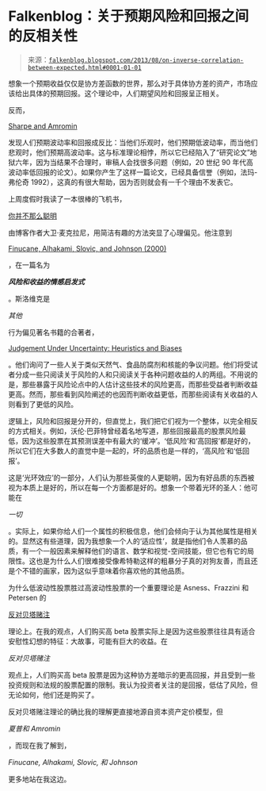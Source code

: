 <!--yml

category: 未分类

日期：2024-05-12 20:03:42

-->

# Falkenblog：关于预期风险和回报之间的反相关性

> 来源：[`falkenblog.blogspot.com/2013/08/on-inverse-correlation-between-expected.html#0001-01-01`](http://falkenblog.blogspot.com/2013/08/on-inverse-correlation-between-expected.html#0001-01-01)

想象一个预期收益仅仅是协方差函数的世界，那么对于具体协方差的资产，市场应该给出具体的预期回报。这个理论中，人们期望风险和回报呈正相关。

反而，

[Sharpe and Amromin](http://papers.ssrn.com/sol3/papers.cfm?abstract_id=2182622)

发现人们预期波动率和回报成反比：当他们乐观时，他们预期低波动率，而当他们悲观时，他们预期高波动率。这与标准理论相悖，所以它已经陷入了“研究论文”地狱六年，因为当结果不合理时，审稿人会找很多问题（例如，20 世纪 90 年代高波动率低回报的论文）。如果你产生了这样一篇论文，已经具备信誉（例如，法玛-弗伦奇 1992），这真的有很大帮助，因为否则就会有一千个理由不发表它。

上周度假时我读了一本很棒的飞机书，

[你并不那么聪明](http://www.barnesandnoble.com/w/you-are-not-so-smart-david-mcraney/1100483675?ean=9781592407361)

由博客作者大卫·麦克拉尼，用简洁有趣的方法突显了心理偏见。他注意到

[Finucane, Alhakami, Slovic, and Johnson (2000)](http://www-abc.mpib-berlin.mpg.de/users/r20/finucane00_the_affect_heuristic.pdf)

，在一篇名为

***风险和收益的情感启发式***

。斯洛维克是

*其他*

行为偏见著名书籍的合著者，

[Judgement Under Uncertainty: Heuristics and Biases](http://books.google.com/books/about/Judgment_Under_Uncertainty.html?id=_0H8gwj4a1MC)

。他们询问了一些人关于类似天然气、食品防腐剂和核能的争议问题。他们将受试者分成一些只阅读关于风险的人和只阅读关于各种问题收益的人的两组。不用说的是，那些暴露于风险论点中的人估计这些技术的风险更高，而那些受益者判断收益更高。然而，那些看到风险阐述的也因而判断收益更低，而那些阅读有关收益的人则看到了更低的风险。

逻辑上，风险和回报是分开的，但直觉上，我们把它们视为一个整体，以完全相反的方式相关。例如，沃伦·巴菲特曾经着名地写道，那些回报最高的股票风险最低，因为这些股票在其预测误差中有最大的‘缓冲’。‘低风险’和‘高回报’都是好的，所以它们在大多数人的直觉中是一起的，坏的品质也是一样的，‘高风险’和‘低回报’。

这是‘光环效应’的一部分，人们认为那些英俊的人更聪明，因为有好品质的东西被视为本质上是好的，所以在每一个方面都是好的。想象一个带着光环的圣人：他可能在

*一切*

。实际上，如果你给人们一个属性的积极信息，他们会倾向于认为其他属性是相关的。显然这有些道理，因为我想象一个人的‘适应性’，就是指他们令人羡慕的品质，有一个一般因素来解释他们的语言、数学和视觉-空间技能，但它也有它的局限性。这也是为什么人们很难接受像希特勒这样的粗暴分子真的对狗友善，而且还是个不错的画家，因为这似乎意味着你喜欢他的其他品质。

为什么低波动性股票胜过高波动性股票的一个重要理论是 Asness、Frazzini 和 Petersen 的

[反对贝塔赌注](http://papers.ssrn.com/sol3/papers.cfm?abstract_id=2049939)

理论上。在我的观点，人们购买高 beta 股票实际上是因为这些股票往往具有适合安慰性幻想的特征：大故事，可能有巨大的收益。在

*反对贝塔赌注*

观点上，人们购买高 beta 股票是因为这种协方差暗示的更高回报，并且受到一些投资规则和法规的股票配置的限制。我认为投资者关注的是回报，低估了风险，但无论如何，他们还是购买了。

反对贝塔赌注理论的确比我的理解更直接地源自资本资产定价模型，但

*夏普和 Amromin*

，而现在我了解到，

*Finucane, Alhakami, Slovic, 和 Johnson*

更多地站在我这边。
